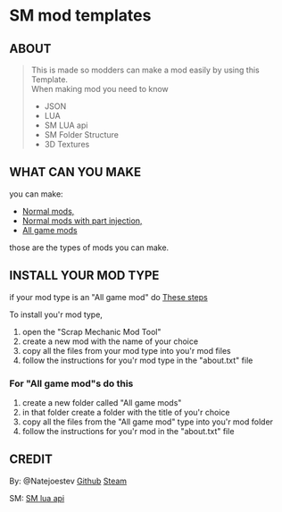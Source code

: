 # SM mod templates

## ABOUT

> This is made so modders can make a mod easily by using this Template.\
> When making mod you need to know
> - JSON
> - LUA
> - SM LUA api
> - SM Folder Structure
> - 3D Textures

## WHAT CAN YOU MAKE

you can make:
- [Normal mods,](https://github.com/Natejoestev/SM-mod-templates/tree/main/Mod%20types/Normal%20mods)
- [Normal mods with part injection,](https://github.com/Natejoestev/SM-mod-templates/tree/main/Mod%20types/Normal%20mods%20with%20part%20injection)
- [All game mods](https://github.com/Natejoestev/SM-mod-templates/tree/main/Mod%20types/All%20game%20mods)

those are the types of mods you can make.

## INSTALL YOUR MOD TYPE

if your mod type is an "All game mod" do [These steps](https://github.com/Natejoestev/SM-mod-templates/blob/main/README.md#for-all-game-mods-do-this)

To install you'r mod type,
1. open the "Scrap Mechanic Mod Tool"
2. create a new mod with the name of your choice
3. copy all the files from your mod type into you'r mod files
4. follow the instructions for you'r mod type in the "about.txt" file

### For "All game mod"s do this
1. create a new folder called "All game mods"
2. in that folder create a folder with the title of you'r choice
3. copy all the files from the "All game mod" type into you'r mod folder
4. follow the instructions for you'r mod in the "about.txt" file

## CREDIT
By: @Natejoestev [Github](https://github.com/Natejoestev) [Steam](https://steamcommunity.com/profiles/76561198990557860)

SM: [SM lua api](https://scrapmechanic.com/api/index.html)
